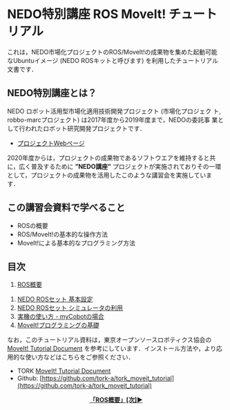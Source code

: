 # NEDO特別講座 ROS MoveIt! チュートリアル

これは，NEDO市場化プロジェクトのROS/MoveIt!の成果物を集めた起動可能
なUbuntuイメージ (NEDO ROSキットと呼びます) を利用したチュートリアル
文書です．


## NEDO特別講座とは？

NEDO ロボット活用型市場化適用技術開発プロジェクト (市場化プロジェク
ト, robbo-marcプロジェクト) は2017年度から2019年度まで，NEDOの委託事
業として行われたロボット研究開発プロジェクトです． 

- [プロジェクトWebページ](https://robo-marc.github.io/)

2020年度からは，プロジェクトの成果物であるソフトウエアを維持すると共
に，広く普及するために **”NEDO講座”** プロジェクトが実施されておりその一環
として，プロジェクトの成果物を活用したこのような講習会を実施していま
す．

## この講習会資料で学べること

- ROSの概要
- ROS/MoveIt!の基本的な操作方法
- MoveIt!による基本的なプログラミング方法

## 目次

1. [ROS概要](ros_overview)
<!-- 1. [ROSの基本](ros_basic) -->
1. [NEDO ROSセット 基本設定](rosset_setting)
1. [NEDO ROSセット シミュレータの利用](rosset_simulator)
1. [実機の使い方 - myCobotの場合](how_to_use_real_mycobot)
1. [MoveIt!プログラミングの基礎](program_basic)

なお，このチュートリアル資料は，東京オープンソースロボティクス協会の [MoveIt! Tutorial Document]() を参考にしています．インストール方法や，より応用的な使い方などはこちらをご参照ください．

- TORK [MoveIt! Tutorial Document](https://github.com/robo-marc/moveit_tutorial/raw/main/tork_tutorial/tork_moveit_tutorial-melodic-0.0.10.pdf)
- Github: [https://github.com/tork-a/tork_moveit_tutorial](https://github.com/tork-a/tork_moveit_tutorial)


<div style="text-align: center;">
    <a href="ros_overview"><strong>「ROS概要」[次]▶</strong></a>
</div>
